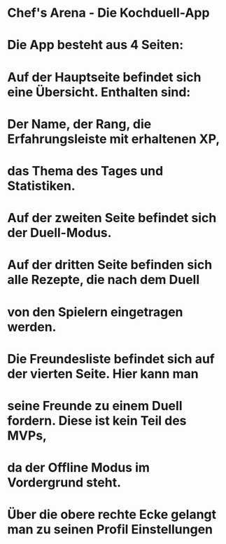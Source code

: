 # Chef's Arena - Die Kochduell-App
# Die App besteht aus 4 Seiten:
# Auf der Hauptseite befindet sich eine Übersicht. Enthalten sind:
# Der Name, der Rang, die Erfahrungsleiste mit erhaltenen XP,
# das Thema des Tages und Statistiken.
# Auf der zweiten Seite befindet sich der Duell-Modus.
# Auf der dritten Seite befinden sich alle Rezepte, die nach dem Duell
# von den Spielern eingetragen werden.
# Die Freundesliste befindet sich auf der vierten Seite. Hier kann man
# seine Freunde zu einem Duell fordern. Diese ist kein Teil des MVPs, 
# da der Offline Modus im Vordergrund steht.
# Über die obere rechte Ecke gelangt man zu seinen Profil Einstellungen
